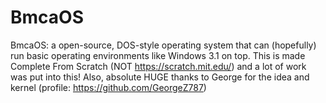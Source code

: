 # BmcaOS
BmcaOS: a open-source, DOS-style operating system that can (hopefully) run basic operating environments like Windows 3.1 on top. This is made Complete From Scratch (NOT https://scratch.mit.edu/) and a lot of work was put into this! Also, absolute HUGE thanks to George for the idea and kernel (profile: https://github.com/GeorgeZ787)

